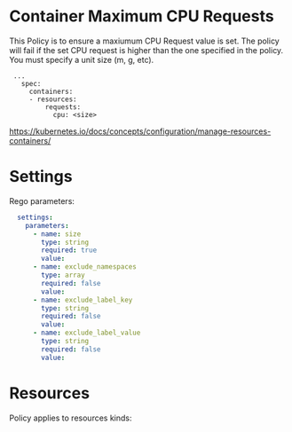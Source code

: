 # Container Maximum CPU Requests

This Policy is to ensure a maxiumum CPU Request value is set. The policy will fail if the set CPU request is higher than the one specified in the policy. You must specify a unit size (m, g, etc).


```
 ...
   spec:
     containers:
     - resources:
         requests:
           cpu: <size>
 ```
 https://kubernetes.io/docs/concepts/configuration/manage-resources-containers/


# Settings

Rego parameters:
```yaml
  settings:
    parameters:
      - name: size
        type: string
        required: true
        value:
      - name: exclude_namespaces
        type: array
        required: false
        value:
      - name: exclude_label_key
        type: string
        required: false
        value:
      - name: exclude_label_value
        type: string
        required: false
        value:
```

# Resources
Policy applies to resources kinds:

